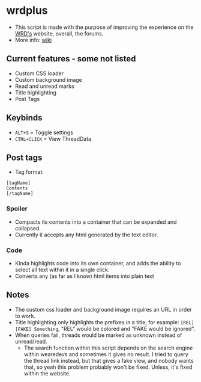 # wrdplus
* This script is made with the purpose of improving the experience on the [WRD's](wearedevs.net) website, overall, the forums.
* More info: [wiki](/wiki)
## Current features - some not listed
* Custom CSS loader
* Custom background image
* Read and unread marks
* Title highlighting
* Post Tags

## Keybinds
* ``ALT+S`` = Toggle settings
* ``CTRL+CLICK`` = View ThreadData

## Post tags
* Tag format:
```
[tagName]
Contents
[/tagName]
```
### Spoiler
* Compacts its contents into a container that can be expanded and collapsed.
* Currently it accepts any html generated by the text editor.

### Code
* Kinda highlights code into its own container, and adds the ability to select all text within it in a single click.
* Converts any (as far as I know) html items into plain text

## Notes
* The custom css loader and background image requires an URL in order to work.
* Title highlighting only highlights the prefixes in a title, for example: ``[REL][FAKE] Something``, "REL" would be colored and "FAKE would be ignored".
* When queries fail, threads would be marked as unknown instead of unread/read.
  * The search function within this script depends on the search engine within wearedevs and sometimes it gives no result. I tried to query the thread link instead, but that gives a fake view, and nobody wants that, so yeah this problem probably won't be fixed. Unless, it's fixed within the website.
